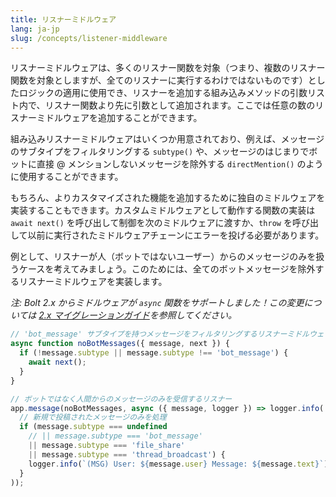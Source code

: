 ```yaml
---
title: リスナーミドルウェア
lang: ja-jp
slug: /concepts/listener-middleware
---
```


リスナーミドルウェアは、多くのリスナー関数を対象（つまり、複数のリスナー関数を対象としますが、全てのリスナーに実行するわけではないものです）としたロジックの適用に使用でき、リスナーを追加する組み込みメソッドの引数リスト内で、リスナー関数より先に引数として追加されます。ここでは任意の数のリスナーミドルウェアを追加することができます。

組み込みリスナーミドルウェアはいくつか用意されており、例えば、メッセージのサブタイプをフィルタリングする `subtype()` や、メッセージのはじまりでボットに直接 @ メンションしないメッセージを除外する `directMention()` のように使用することができます。

もちろん、よりカスタマイズされた機能を追加するために独自のミドルウェアを実装することもできます。カスタムミドルウェアとして動作する関数の実装は `await next()` を呼び出して制御を次のミドルウェアに渡すか、`throw` を呼び出して以前に実行されたミドルウェアチェーンにエラーを投げる必要があります。

例として、リスナーが人（ボットではないユーザー）からのメッセージのみを扱うケースを考えてみましょう。このためには、全てのボットメッセージを除外するリスナーミドルウェアを実装します。

*注: Bolt 2.x からミドルウェアが `async` 関数をサポートしました！この変更については [2.x マイグレーションガイド](/migration/migration-v2)を参照してください。*

```javascript
// 'bot_message' サブタイプを持つメッセージをフィルタリングするリスナーミドルウェア
async function noBotMessages({ message, next }) {
  if (!message.subtype || message.subtype !== 'bot_message') {
    await next();
  }
}

// ボットではなく人間からのメッセージのみを受信するリスナー
app.message(noBotMessages, async ({ message, logger }) => logger.info(
  // 新規で投稿されたメッセージのみを処理
  if (message.subtype === undefined
    // || message.subtype === 'bot_message'
    || message.subtype === 'file_share'
    || message.subtype === 'thread_broadcast') {
    logger.info(`(MSG) User: ${message.user} Message: ${message.text}`)
  }
));
```